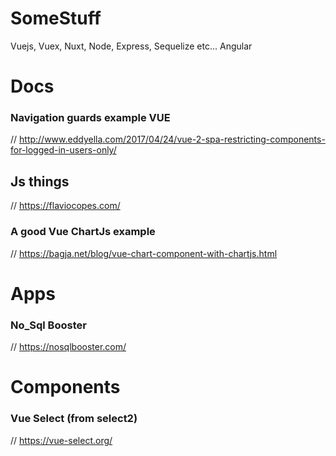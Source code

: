 # SomeStuff
Vuejs, Vuex, Nuxt, Node, Express, Sequelize etc...
Angular


# Docs

### Navigation guards example VUE
// http://www.eddyella.com/2017/04/24/vue-2-spa-restricting-components-for-logged-in-users-only/

## Js things
// https://flaviocopes.com/

### A good Vue ChartJs example
// https://bagja.net/blog/vue-chart-component-with-chartjs.html


# Apps

### No_Sql Booster
// https://nosqlbooster.com/


# Components

### Vue Select (from select2)
// https://vue-select.org/
